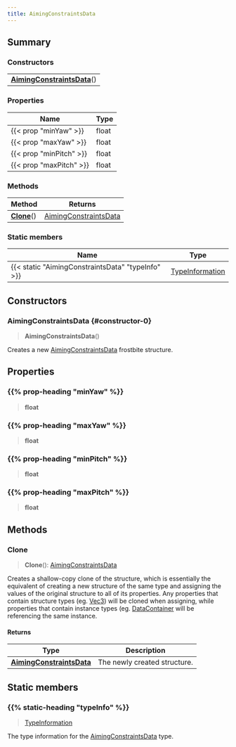 ```yaml
---
title: AimingConstraintsData
---
```



## Summary
### Constructors
| |
| ----------- |
| **[AimingConstraintsData](#constructor-0)**() |

### Properties
| Name | Type |
| ---- | ---- |
| {{< prop "minYaw" >}} | float |
| {{< prop "maxYaw" >}} | float |
| {{< prop "minPitch" >}} | float |
| {{< prop "maxPitch" >}} | float |

### Methods
| Method | Returns |
| ------ | ---- |
| **[Clone](#clone)**() | [AimingConstraintsData](/vext/ref/fb/aimingconstraintsdata) |

### Static members
| Name | Type |
| ---- | ---- |
| {{< static "AimingConstraintsData" "typeInfo" >}} | [TypeInformation](/vext/ref/shared/class/typeinformation) |

## Constructors
### AimingConstraintsData {#constructor-0}
> **AimingConstraintsData**()

Creates a new [AimingConstraintsData](/vext/ref/fb/aimingconstraintsdata) frostbite structure.

## Properties
### {{% prop-heading "minYaw" %}}
> **float**

### {{% prop-heading "maxYaw" %}}
> **float**

### {{% prop-heading "minPitch" %}}
> **float**

### {{% prop-heading "maxPitch" %}}
> **float**

## Methods
### Clone
> **Clone**(): [AimingConstraintsData](/vext/ref/fb/aimingconstraintsdata)

Creates a shallow-copy clone of the structure, which is essentially the equivalent of creating a new structure of the same type and assigning the values of the original structure to all of its properties. Any properties that contain structure types (eg. [Vec3](/vext/ref/shared/class/vec3)) will be cloned when assigning, while properties that contain instance types (eg. [DataContainer](/vext/ref/shared/class/datacontainer) will be referencing the same instance.

#### Returns
| Type | Description |
| ---- | ----------- |
| **[AimingConstraintsData](/vext/ref/fb/aimingconstraintsdata)** | The newly created structure. |

## Static members
### {{% static-heading "typeInfo" %}}
> [TypeInformation](/vext/ref/shared/class/typeinformation)

The type information for the [AimingConstraintsData](/vext/ref/fb/aimingconstraintsdata) type.

